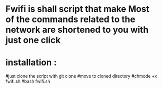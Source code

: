 # Fwifi is shall script that make Most of the commands related to the network are shortened to you with just one click
# installation :
#just clone the script with git clone 
#move to cloned directory 
#chmode +x fwifi.sh
#bash fwifi.sh 

